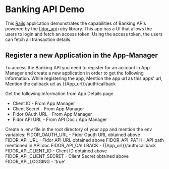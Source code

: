 # Banking API Demo

This [Rails](http://rubyonrails.org) application demonstrates the capabilities of Banking APIs powered by the [fidor_api](https://github.com/Fidor-FZCO/fidor_api) ruby library.
This app has a UI that allows the users to login and fetch an access token. Using the access token, the users can fetch all transaction details.

## Register a new Application in the  App-Manager

To access the Banking API you need to register for an account in App Manager and create a new application in order to get the following information. While registering the app, 
Mention the app url as this apps' url,
Mention the callback url as {{App_url}}/auth/callback

Get the following information from App Details page 
* Client ID - From App Manager
* Client Secret - From App Manager
* Fidor OAuth URL - From App Manager
* Fidor API URL - From API Doc / App Manager


Create a .env file in the root directory of your app and mention the env variables:
FIDOR_OAUTH_URL -  Fidor Oauth URL obtained above
FIDOR_API_URL - Fidor API URL obtained above
FIDOR_API_PATH - API path mentioned in API doc
FIDOR_API_CALLBACK - {{App_url}}/auth/callback
FIDOR_API_CLIENT_ID - Client ID obtained above
FIDOR_API_CLIENT_SECRET - Client Secret obtained above
FIDOR_API_LOGGING - 'true'
